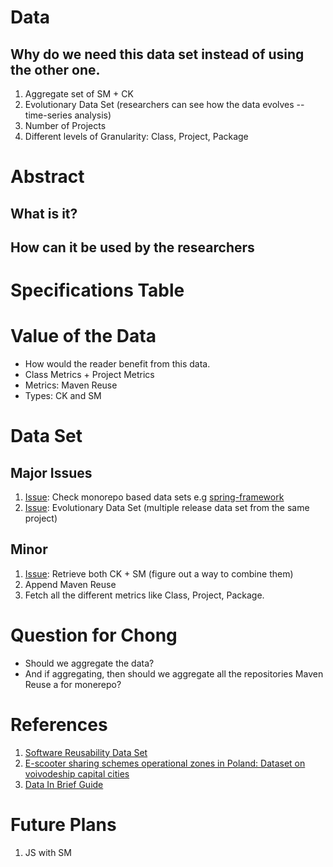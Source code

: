 # Data
## Why do we need this data set instead of using the other one.
1. Aggregate set of SM + CK 
2. Evolutionary Data Set (researchers can see how the data evolves -- time-series analysis)
3. Number of Projects
4. Different levels of Granularity: Class, Project, Package


# Abstract
## What is it?
## How can it be used by the researchers

# Specifications Table

# Value of the Data
- How would the reader benefit from this data.
- Class Metrics + Project Metrics
- Metrics: Maven Reuse
- Types: CK and SM

# Data Set
## Major Issues
1. [Issue](https://github.com/reusability/extract/issues/21): Check monorepo based data sets e.g [spring-framework](https://github.com/spring-projects/spring-framework)
2. [Issue](https://github.com/reusability/extract/issues/22): Evolutionary Data Set (multiple release data set from the same project)

## Minor
1. [Issue](https://github.com/reusability/extract/issues/23): Retrieve both CK + SM (figure out a way to combine them)
2. Append Maven Reuse
3. Fetch all the different metrics like Class, Project, Package.

# Question for Chong
- Should we aggregate the data? 
- And if aggregating, then should we aggregate all the repositories Maven Reuse a for monerepo?

# References
1. [Software Reusability Data Set](https://www.sciencedirect.com/science/article/pii/S235234091931042X)
2. [E-scooter sharing schemes operational zones in Poland: Dataset on voivodeship capital cities](https://www.sciencedirect.com/science/article/pii/S2352340920314426)
3. [Data In Brief Guide](https://www.elsevier.com/journals/data-in-brief/2352-3409?generatepdf=true)

# Future Plans
1. JS with SM
